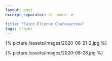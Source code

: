 ```yaml
---
layout: post
excerpt_separator: <!--more-->

title: "Saint-Etienne Chateaucreux"
tags: travel
---
```


{% picture /assets/images/2020-08-21-2.jpg %}

{% picture /assets/images/2020-08-28.jpg %}
<!--more-->